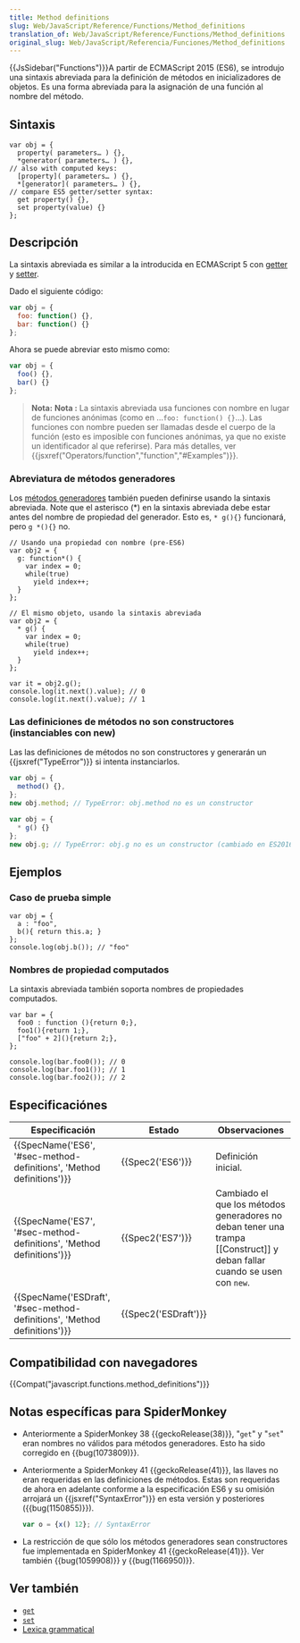 ```yaml
---
title: Method definitions
slug: Web/JavaScript/Reference/Functions/Method_definitions
translation_of: Web/JavaScript/Reference/Functions/Method_definitions
original_slug: Web/JavaScript/Referencia/Funciones/Method_definitions
---
```

{{JsSidebar("Functions")}}A partir de ECMAScript 2015 (ES6), se introdujo una sintaxis abreviada para la definición de métodos en inicializadores de objetos. Es una forma abreviada para la asignación de una función al nombre del método.

## Sintaxis

```
var obj = {
  property( parameters… ) {},
  *generator( parameters… ) {},
// also with computed keys:
  [property]( parameters… ) {},
  *[generator]( parameters… ) {},
// compare ES5 getter/setter syntax:
  get property() {},
  set property(value) {}
};
```

## Descripción

La sintaxis abreviada es similar a la introducida en ECMAScript 5 con [getter](/es/docs/Web/JavaScript/Reference/Functions/get) y [setter](/es/docs/Web/JavaScript/Reference/Functions/set).

Dado el siguiente código:

```js
var obj = {
  foo: function() {},
  bar: function() {}
};
```

Ahora se puede abreviar esto mismo como:

```js
var obj = {
  foo() {},
  bar() {}
};
```

> **Nota:** **Nota :** La sintaxis abreviada usa funciones con nombre en lugar de funciones anónimas (como en …`foo: function() {}`…). Las funciones con nombre pueden ser llamadas desde el cuerpo de la función (esto es imposible con funciones anónimas, ya que no existe un identificador al que referirse). Para más detalles, ver {{jsxref("Operators/function","function","#Examples")}}.

### Abreviatura de métodos generadores

Los [métodos generadores](/es/docs/Web/JavaScript/Reference/Statements/function*) también pueden definirse usando la sintaxis abreviada. Note que el asterisco (\*) en la sintaxis abreviada debe estar antes del nombre de propiedad del generador. Esto es, `* g(){}` funcionará, pero `g *(){}` no.

```
// Usando una propiedad con nombre (pre-ES6)
var obj2 = {
  g: function*() {
    var index = 0;
    while(true)
      yield index++;
  }
};

// El mismo objeto, usando la sintaxis abreviada
var obj2 = {
  * g() {
    var index = 0;
    while(true)
      yield index++;
  }
};

var it = obj2.g();
console.log(it.next().value); // 0
console.log(it.next().value); // 1
```

### Las definiciones de métodos no son constructores (instanciables con new)

Las las definiciones de métodos no son constructores y generarán un {{jsxref("TypeError")}} si intenta instanciarlos.

```js example-bad
var obj = {
  method() {},
};
new obj.method; // TypeError: obj.method no es un constructor

var obj = {
  * g() {}
};
new obj.g; // TypeError: obj.g no es un constructor (cambiado en ES2016)
```

## Ejemplos

### Caso de prueba simple

```
var obj = {
  a : "foo",
  b(){ return this.a; }
};
console.log(obj.b()); // "foo"
```

### Nombres de propiedad computados

La sintaxis abreviada también soporta nombres de propiedades computados.

```
var bar = {
  foo0 : function (){return 0;},
  foo1(){return 1;},
  ["foo" + 2](){return 2;},
};

console.log(bar.foo0()); // 0
console.log(bar.foo1()); // 1
console.log(bar.foo2()); // 2
```

## Especificaciónes

| Especificación                                                                                   | Estado                       | Observaciones                                                                                                              |
| ------------------------------------------------------------------------------------------------ | ---------------------------- | -------------------------------------------------------------------------------------------------------------------------- |
| {{SpecName('ES6', '#sec-method-definitions', 'Method definitions')}}     | {{Spec2('ES6')}}         | Definición inicial.                                                                                                        |
| {{SpecName('ES7', '#sec-method-definitions', 'Method definitions')}}     | {{Spec2('ES7')}}         | Cambiado el que los métodos generadores no deban tener una trampa \[\[Construct]] y deban fallar cuando se usen con `new`. |
| {{SpecName('ESDraft', '#sec-method-definitions', 'Method definitions')}} | {{Spec2('ESDraft')}} |                                                                                                                            |

## Compatibilidad con navegadores

{{Compat("javascript.functions.method_definitions")}}

## Notas específicas para SpiderMonkey

- Anteriormente a SpiderMonkey 38 {{geckoRelease(38)}}, "`get`" y "`set`" eran nombres no válidos para métodos generadores. Esto ha sido corregido en {{bug(1073809)}}.
- Anteriormente a SpiderMonkey 41 {{geckoRelease(41)}}, las llaves no eran requeridas en las definiciones de métodos. Estas son requeridas de ahora en adelante conforme a la especificación ES6 y su omisión arrojará un {{jsxref("SyntaxError")}} en esta versión y posteriores ({{bug(1150855)}}).

  ```js example-bad
  var o = {x() 12}; // SyntaxError
  ```

- La restricción de que sólo los métodos generadores sean constructores fue implementada en SpiderMonkey 41 {{geckoRelease(41)}}. Ver también {{bug(1059908)}} y {{bug(1166950)}}.

## Ver también

- [`get`](/en-US/docs/Web/JavaScript/Reference/Functions/get)
- [`set`](/en-US/docs/Web/JavaScript/Reference/Functions/set)
- [Lexica grammatical](/es/docs/Web/JavaScript/Reference/Lexical_grammar)
